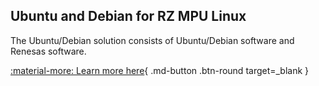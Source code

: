 ## Ubuntu and Debian for RZ MPU Linux

The Ubuntu/Debian solution consists of Ubuntu/Debian software and Renesas software.

[:material-more: Learn more here](https://renesas-rz.github.io/rz_linux_distros/){ .md-button .btn-round target=_blank }
